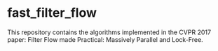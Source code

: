 # fast_filter_flow
This repository contains the algorithms implemented in the CVPR 2017 paper: Filter Flow made Practical: Massively Parallel and Lock-Free.
